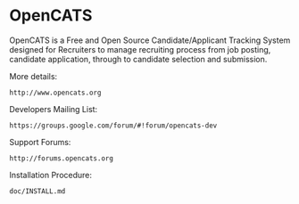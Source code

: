 # OpenCATS
OpenCATS is a Free and Open Source Candidate/Applicant Tracking System designed for Recruiters to manage recruiting process from job posting, candidate application, through to candidate selection and submission.

More details: 

    http://www.opencats.org

Developers Mailing List:

    https://groups.google.com/forum/#!forum/opencats-dev

Support Forums:

    http://forums.opencats.org

Installation Procedure:

    doc/INSTALL.md

